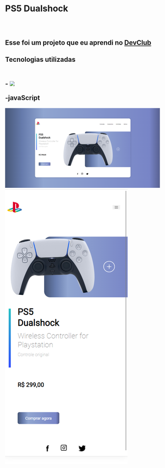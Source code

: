 <h1>PS5 Dualshock</h1>
<br>
<br>
<h2>Esse foi um projeto que eu aprendi no <a href="https://rodolfomori.com.br/devclub">DevClub</a></h2>

<h2>Tecnologias utilizadas<h2/>
<br>
    -  <img src="https://img.shields.io/badge/HTML5-E34F26?style=for-the-badge&logo=html5&logoColor=white">
  
  <p>-javaScript<p>

<img src="https://github.com/dantas645089/PS5-Dualshock/blob/master/assets/desktop.png?raw=true">
<img src="https://github.com/dantas645089/PS5-Dualshock/blob/master/assets/mobile.png?raw=true">
